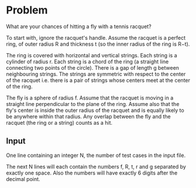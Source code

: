 # Problem

What are your chances of hitting a fly with a tennis racquet?

To start with, ignore the racquet's handle. Assume the racquet is a perfect ring, of outer radius R and thickness t (so the inner radius of the ring is R−t).

The ring is covered with horizontal and vertical strings. Each string is a cylinder of radius r. Each string is a chord of the ring (a straight line connecting two points of the circle). There is a gap of length g between neighbouring strings. The strings are symmetric with respect to the center of the racquet i.e. there is a pair of strings whose centers meet at the center of the ring.

The fly is a sphere of radius f. Assume that the racquet is moving in a straight line perpendicular to the plane of the ring. Assume also that the fly's center is inside the outer radius of the racquet and is equally likely to be anywhere within that radius. Any overlap between the fly and the racquet (the ring or a string) counts as a hit.

## Input

One line containing an integer N, the number of test cases in the input file.

The next N lines will each contain the numbers f, R, t, r and g separated by exactly one space. Also the numbers will have exactly 6 digits after the decimal point.

